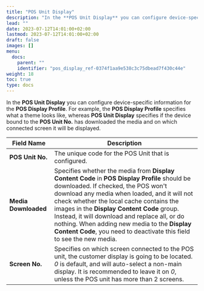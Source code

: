 ```yaml
---
title: "POS Unit Display"
description: "In the **POS Unit Display** you can configure device-specific information for the **POS Display Profile**."
lead: ""
date: 2023-07-12T14:01:00+02:00
lastmod: 2023-07-12T14:01:00+02:00
draft: false
images: []
menu:
  docs:
    parent: ""
    identifier: "pos_display_ref-0374f1aa9e538c3c75dbead7f430c44e"
weight: 18
toc: true
type: docs
---
```


In the **POS Unit Display** you can configure device-specific information for the **POS Display Profile**. For example, the **POS Display Profile** specifies what a theme looks like, whereas **POS Unit Display** specifies if the device bound to the **POS Unit No.** has downloaded the media and on which connected screen it will be displayed.

| Field Name      | Description |
| ----------- | ----------- |
| **POS Unit No.**       | The unique code for the POS Unit that is configured.   |
| **Media Downloaded**   | Specifies whether the media from **Display Content Code** in **POS Display Profile** should be downloaded. If checked, the POS won't download any media when loaded, and it will not check whether the local cache contains the images in the **Display Content Code** group. Instead, it will download and replace all, or do nothing. When adding new media to the **Display Content Code**, you need to deactivate this field to see the new media.       |
| **Screen No.**  | Specifies on which screen connected to the POS unit, the customer display is going to be located. *0* is default, and will auto-select a non-main display. It is recommended to leave it on *0*, unless the POS unit has more than 2 screens. |
